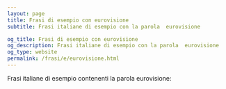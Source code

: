 ```yaml
---
layout: page
title: Frasi di esempio con eurovisione 
subtitle: Frasi italiane di esempio con la parola  eurovisione

og_title: Frasi di esempio con eurovisione 
og_description: Frasi italiane di esempio con la parola  eurovisione
og_type: website
permalink: /frasi/e/eurovisione.html
---
```


Frasi italiane di esempio contenenti la parola eurovisione:


